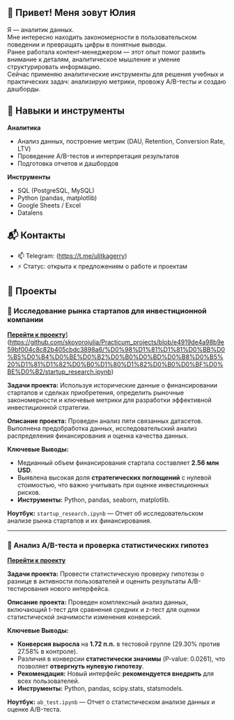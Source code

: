 ## 👋 Привет! Меня зовут Юлия


Я — аналитик данных.  
Мне интересно находить закономерности в пользовательском поведении и превращать цифры в понятные выводы.  
Ранее работала контент-менеджером — этот опыт помог развить внимание к деталям, аналитическое мышление и умение структурировать информацию.  
Сейчас применяю аналитические инструменты для решения учебных и практических задач: анализирую метрики, провожу A/B-тесты и создаю дашборды.

## 🔧 Навыки и инструменты

**Аналитика**
- Анализ данных, построение метрик (DAU, Retention, Conversion Rate, LTV)  
- Проведение A/B-тестов и интерпретация результатов  
- Подготовка отчетов и дашбордов

**Инструменты**
- SQL (PostgreSQL, MySQL)  
- Python (pandas, matplotlib)
-  Google Sheets / Excel
-  Datalens

## 📬 Контакты
- 📫  Telegram: (https://t.me/ulitkagerry)
-  ⚡ Статус: открыта к предложениям о работе и проектам  


## 📂 Проекты

### 💼 Исследование рынка стартапов для инвестиционной компании

[**Перейти к проекту**]([https://github.com/skovorojulia/Исследованиестартапа/tree/main/startup_research)](https://github.com/skovorojulia/Practicum_projects/blob/e4919de4a98b9e59bf004c8c82b405cbdc3898a6/%D0%98%D1%81%D1%81%D0%BB%D0%B5%D0%B4%D0%BE%D0%B2%D0%B0%D0%BD%D0%B8%D0%B5%20%D1%81%D1%82%D0%B0%D1%80%D1%82%D0%B0%D0%BF%D0%BE%D0%B2/startup_research.ipynb)

**Задачи проекта:** Используя исторические данные о финансировании стартапов и сделках приобретения, определить рыночные закономерности и ключевые метрики для разработки эффективной инвестиционной стратегии.

**Описание проекта:** Проведен анализ пяти связанных датасетов. Выполнена предобработка данных, исследовательский анализ распределения финансирования и оценка качества данных.

**Ключевые Выводы:**
* Медианный объем финансирования стартапа составляет **2.56 млн USD**.
* Выявлена высокая доля **стратегических поглощений** с нулевой стоимостью, что важно учитывать при оценке инвестиционных рисков.
* **Инструменты:** Python, pandas, seaborn, matplotlib.

**Ноутбук:** `startup_research.ipynb` — Отчет об исследовательском анализе рынка стартапов и их финансирования.

---

### 🚀 Анализ A/B-теста и проверка статистических гипотез

[**Перейти к проекту**](ВСТАВЬТЕ_РЕАЛЬНУЮ_ССЫЛКУ_НА_ПАПКУ_ab_test)

**Задачи проекта:** Провести статистическую проверку гипотезы о разнице в активности пользователей и оценить результаты A/B-тестирования нового интерфейса.

**Описание проекта:** Проведен комплексный анализ данных, включающий t-тест для сравнения средних и z-тест для оценки статистической значимости изменения конверсий.

**Ключевые Выводы:**
* **Конверсия выросла** на **1.72 п.п.** в тестовой группе (29.30% против 27.58% в контроле).
* Различия в конверсии **статистически значимы** (P-value: 0.0261), что позволяет **отвергнуть нулевую гипотезу**.
* **Рекомендация:** Новый интерфейс **рекомендуется внедрить** для всех пользователей.
* **Инструменты:** Python, pandas, scipy.stats, statsmodels.

**Ноутбук:** `ab_test.ipynb` — Отчет о статистическом анализе данных и оценке A/B-теста.
